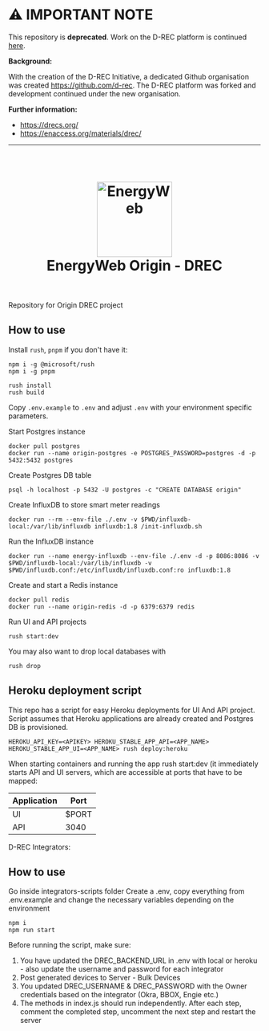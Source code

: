 # ⚠️ IMPORTANT NOTE

This repository is **deprecated**.
Work on the D-REC platform is continued [here](https://github.com/d-rec/drec-origin).

**Background:**

With the creation of the D-REC Initiative, a dedicated Github organisation was created <https://github.com/d-rec>.
The D-REC platform was forked and development continued under the new organisation.

**Further information:**

- <https://drecs.org/>
- <https://enaccess.org/materials/drec/>

---

<h1 align="center">
  <br>
  <a href="https://www.energyweb.org/"><img src="https://www.energyweb.org/wp-content/uploads/2019/04/logo-brand.png" alt="EnergyWeb" width="150"></a>
  <br>
  EnergyWeb Origin - DREC
  <br>
  <br>
</h1>

Repository for Origin DREC project

## How to use

Install `rush`, `pnpm` if you don't have it:

```
npm i -g @microsoft/rush
npm i -g pnpm
```

```
rush install
rush build
```

Copy `.env.example` to `.env` and adjust `.env` with your environment specific parameters.

Start Postgres instance

```
docker pull postgres
docker run --name origin-postgres -e POSTGRES_PASSWORD=postgres -d -p 5432:5432 postgres
```

Create Postgres DB table

```
psql -h localhost -p 5432 -U postgres -c "CREATE DATABASE origin"
```

Create InfluxDB to store smart meter readings

```
docker run --rm --env-file ./.env -v $PWD/influxdb-local:/var/lib/influxdb influxdb:1.8 /init-influxdb.sh
```

Run the InfluxDB instance

```
docker run --name energy-influxdb --env-file ./.env -d -p 8086:8086 -v $PWD/influxdb-local:/var/lib/influxdb -v $PWD/influxdb.conf:/etc/influxdb/influxdb.conf:ro influxdb:1.8
```

Create and start a Redis instance

```
docker pull redis
docker run --name origin-redis -d -p 6379:6379 redis
```

Run UI and API projects

```
rush start:dev
```

You may also want to drop local databases with

```
rush drop
```

## Heroku deployment script

This repo has a script for easy Heroku deployments for UI And API project. Script assumes that Heroku applications are already created and Postgres DB is provisioned.

```
HEROKU_API_KEY=<APIKEY> HEROKU_STABLE_APP_API=<APP_NAME> HEROKU_STABLE_APP_UI=<APP_NAME> rush deploy:heroku
```

When starting containers and running the app rush start:dev (it immediately starts API and UI servers, which are accessible at ports that have to be mapped:

| Application | Port  |
| ----------- | ----- |
| UI          | $PORT |
| API         | 3040  |

D-REC Integrators:

## How to use

Go inside integrators-scripts folder
Create a .env, copy everything from .env.example and change the necessary variables depending on the environment

```
npm i
npm run start
```

Before running the script, make sure:

1. You have updated the DREC_BACKEND_URL in .env with local or heroku - also update the username and password for each integrator
2. Post generated devices to Server - Bulk Devices
3. You updated DREC_USERNAME & DREC_PASSWORD with the Owner credentials based on the integrator (Okra, BBOX, Engie etc.)
4. The methods in index.js should run independently. After each step, comment the completed step, uncomment the next step and restart the server
